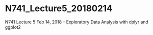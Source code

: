 # N741_Lecture5_20180214
N741 Lecture 5 Feb 14, 2018 - Exploratory Data Analysis with dplyr and ggplot2
